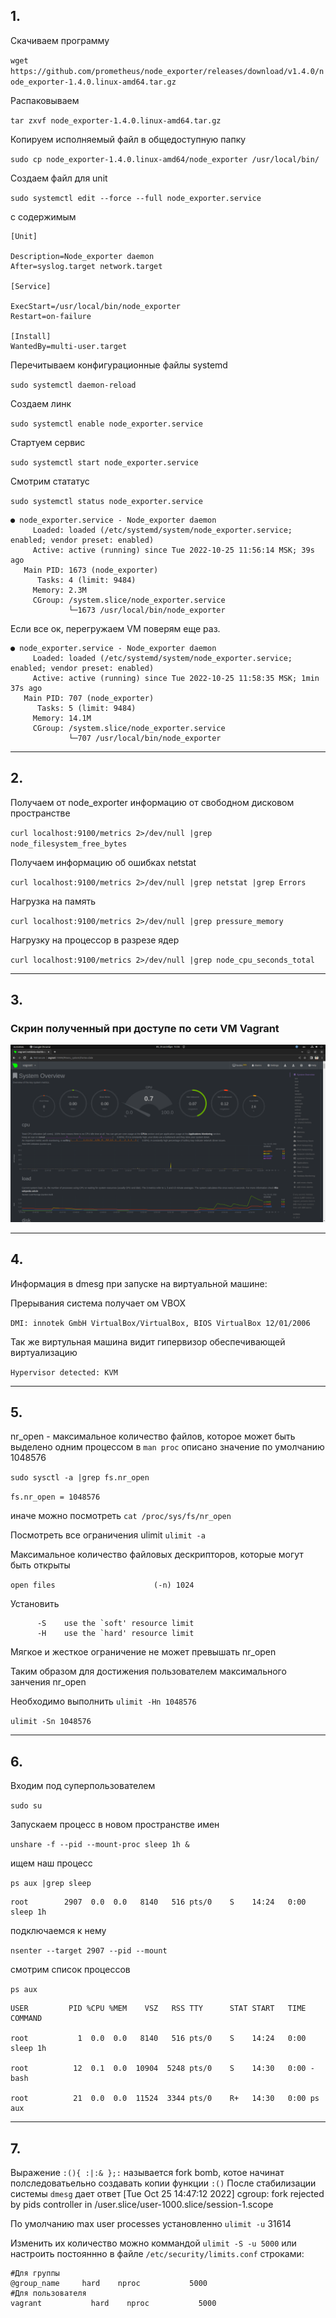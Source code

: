 ## 1.
Скачиваем программу

`wget https://github.com/prometheus/node_exporter/releases/download/v1.4.0/node_exporter-1.4.0.linux-amd64.tar.gz`

Распаковываем

`tar zxvf node_exporter-1.4.0.linux-amd64.tar.gz`

Копируем исполняемый файл в общедоступную папку

`sudo cp node_exporter-1.4.0.linux-amd64/node_exporter /usr/local/bin/`

Создаем файл для unit

`sudo systemctl edit --force --full node_exporter.service`

с содержимым

```
[Unit]

Description=Node_exporter daemon
After=syslog.target network.target

[Service]

ExecStart=/usr/local/bin/node_exporter
Restart=on-failure

[Install]
WantedBy=multi-user.target
```
Перечитываем конфигурационные файлы systemd

`sudo systemctl daemon-reload `

Создаем линк

`sudo systemctl enable node_exporter.service`

Стартуем сервис 

`sudo systemctl start node_exporter.service`

Смотрим стататус


`sudo systemctl status node_exporter.service`
```
● node_exporter.service - Node_exporter daemon
     Loaded: loaded (/etc/systemd/system/node_exporter.service; enabled; vendor preset: enabled)
     Active: active (running) since Tue 2022-10-25 11:56:14 MSK; 39s ago
   Main PID: 1673 (node_exporter)
      Tasks: 4 (limit: 9484)
     Memory: 2.3M
     CGroup: /system.slice/node_exporter.service
             └─1673 /usr/local/bin/node_exporter
```

Если все ок, перегружаем VM поверям еще раз.
```
● node_exporter.service - Node_exporter daemon
     Loaded: loaded (/etc/systemd/system/node_exporter.service; enabled; vendor preset: enabled)
     Active: active (running) since Tue 2022-10-25 11:58:35 MSK; 1min 37s ago
   Main PID: 707 (node_exporter)
      Tasks: 5 (limit: 9484)
     Memory: 14.1M
     CGroup: /system.slice/node_exporter.service
             └─707 /usr/local/bin/node_exporter
```

---
## 2.

Получаем от node_exporter информацию от свободном дисковом пространстве 

`curl localhost:9100/metrics 2>/dev/null |grep node_filesystem_free_bytes`

Получаем информацию об ошибках netstat

`curl localhost:9100/metrics 2>/dev/null |grep netstat |grep Errors`

Нагрузка на память

`curl localhost:9100/metrics 2>/dev/null |grep pressure_memory`

Нагрузку на процессор в разрезе ядер

`curl localhost:9100/metrics 2>/dev/null |grep node_cpu_seconds_total`

---
## 3.

### Скрин полученный при доступе по сети  VM Vagrant

<img src=https://raw.githubusercontent.com/xxlvoyager/devops-netology/main/Screenshot.png alt="Screenshot Netdata">

---

## 4.

Информация в dmesg при запуске на виртуальной машине:

Прерывания система получает ом VBOX

`DMI: innotek GmbH VirtualBox/VirtualBox, BIOS VirtualBox 12/01/2006`

Так же виртульная машина видит гипервизор обеспечивающей виртуализацию

`Hypervisor detected: KVM`

---

## 5.
nr_open - максимальное количество файлов, которое может быть выделено одним процессом
в `man proc` описано значение по умолчанию 1048576

`sudo sysctl -a |grep fs.nr_open`

`fs.nr_open = 1048576`

иначе можно посмотреть
`cat /proc/sys/fs/nr_open`

Посмотреть все ограничения ulimit
`ulimit -a`

Максимальное количество файловых дескрипторов, которые могут быть открыты

`open files                      (-n) 1024`

Установить 

```
      -S	use the `soft' resource limit
      -H	use the `hard' resource limit
```

Мягкое и жесткое ограничение не может превышать nr_open

Таким образом для достижения пользователем максимального занчения nr_open

Необходимо выполнить
`ulimit -Hn 1048576`

`ulimit -Sn 1048576`

---

## 6.
Входим под суперпользователем

`sudo su`

Запускаем процесс в новом пространстве имен

`unshare -f --pid --mount-proc sleep 1h &`

ищем наш процесс

`ps aux |grep sleep`

    root        2907  0.0  0.0   8140   516 pts/0    S    14:24   0:00 sleep 1h

подключаемся к нему

`nsenter --target 2907 --pid --mount`

смотрим список процессов

`ps aux`

    USER         PID %CPU %MEM    VSZ   RSS TTY      STAT START   TIME COMMAND

    root           1  0.0  0.0   8140   516 pts/0    S    14:24   0:00 sleep 1h

    root          12  0.1  0.0  10904  5248 pts/0    S    14:30   0:00 -bash    
    
    root          21  0.0  0.0  11524  3344 pts/0    R+   14:30   0:00 ps aux

---
## 7.
Выражение `:(){ :|:& };:` называется   fork bomb, котое начинат полследоватьельно создавать копии функции `:()`
После стабилизации системы `dmesg` дает ответ
[Tue Oct 25 14:47:12 2022] cgroup: fork rejected by pids controller in /user.slice/user-1000.slice/session-1.scope

По умолчанию max user processes установленно `ulimit -u`  31614

Изменить их количество можно коммандой `ulimit -S -u 5000` или настроить постояннно в файле `/etc/security/limits.conf` строками:
```
#Для группы
@group_name     hard    nproc           5000
#Для пользователя
vagrant           hard    nproc           5000
```